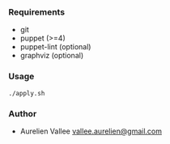 ### Requirements

- git
- puppet (>=4)
- puppet-lint (optional)
- graphviz (optional)

### Usage

    ./apply.sh

### Author

- Aurelien Vallee <vallee.aurelien@gmail.com>
